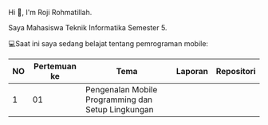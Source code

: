 Hi 👋, I'm Roji Rohmatillah.

Saya Mahasiswa Teknik Informatika Semester 5.

💻Saat ini saya sedang belajat tentang pemrograman mobile:


| NO | Pertemuan ke | Tema | Laporan | Repositori |
| ------------ | ------------ | ------------ | ------------ | ------------ |
| 1 | 01  | Pengenalan Mobile Programming dan Setup Lingkungan |   |   |
